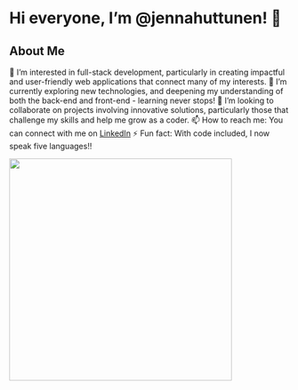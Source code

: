 # Hi everyone, I’m @jennahuttunen! 👋

## About Me

👀 I’m interested in full-stack development, particularly in creating impactful and user-friendly web applications that connect many of my interests.
🌱 I’m currently exploring new technologies, and deepening my understanding of both the back-end and front-end - learning never stops!
💞️ I’m looking to collaborate on projects involving innovative solutions, particularly those that challenge my skills and help me grow as a coder.
📫 How to reach me: You can connect with me on [LinkedIn](https://www.linkedin.com/in/jennahuttunen) 
⚡ Fun fact: With code included, I now speak five languages!!

  <img src="https://github-readme-stats.vercel.app/api?username=jennahuttunen&show_icons=true&theme=bear" width="400">
